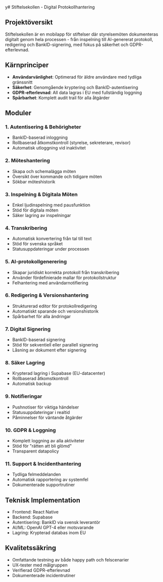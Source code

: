 y# Stiftelsekollen - Digital Protokollhantering

## Projektöversikt
Stiftelsekollen är en mobilapp för stiftelser där styrelsemöten dokumenteras digitalt genom hela processen - från inspelning till AI-genererat protokoll, redigering och BankID-signering, med fokus på säkerhet och GDPR-efterlevnad.

## Kärnprinciper
- **Användarvänlighet**: Optimerad för äldre användare med tydliga gränssnitt
- **Säkerhet**: Genomgående kryptering och BankID-autentisering
- **GDPR-efterlevnad**: All data lagras i EU med fullständig loggning
- **Spårbarhet**: Komplett audit trail för alla åtgärder

## Moduler

### 1. Autentisering & Behörigheter
- BankID-baserad inloggning
- Rollbaserad åtkomstkontroll (styrelse, sekreterare, revisor)
- Automatisk utloggning vid inaktivitet

### 2. Möteshantering
- Skapa och schemalägga möten
- Översikt över kommande och tidigare möten
- Sökbar möteshistorik

### 3. Inspelning & Digitala Möten
- Enkel ljudinspelning med pausfunktion
- Stöd för digitala möten
- Säker lagring av inspelningar

### 4. Transkribering
- Automatisk konvertering från tal till text
- Stöd för svenska språket
- Statusuppdateringar under processen

### 5. AI-protokollgenerering
- Skapar juridiskt korrekta protokoll från transkribering
- Använder fördefinierade mallar för protokollstruktur
- Felhantering med användarnotifiering

### 6. Redigering & Versionshantering
- Strukturerad editor för protokollredigering
- Automatiskt sparande och versionshistorik
- Spårbarhet för alla ändringar

### 7. Digital Signering
- BankID-baserad signering
- Stöd för sekventiell eller parallell signering
- Låsning av dokument efter signering

### 8. Säker Lagring
- Krypterad lagring i Supabase (EU-datacenter)
- Rollbaserad åtkomstkontroll
- Automatisk backup

### 9. Notifieringar
- Pushnotiser för viktiga händelser
- Statusuppdateringar i realtid
- Påminnelser för väntande åtgärder

### 10. GDPR & Loggning
- Komplett loggning av alla aktiviteter
- Stöd för "rätten att bli glömd"
- Transparent datapolicy

### 11. Support & Incidenthantering
- Tydliga felmeddelanden
- Automatisk rapportering av systemfel
- Dokumenterade supportrutiner

## Teknisk Implementation
- Frontend: React Native
- Backend: Supabase
- Autentisering: BankID via svensk leverantör
- AI/ML: OpenAI GPT-4 eller motsvarande
- Lagring: Krypterad databas inom EU

## Kvalitetssäkring
- Omfattande testning av både happy path och felscenarier
- UX-tester med målgruppen
- Verifierad GDPR-efterlevnad
- Dokumenterade incidentrutiner